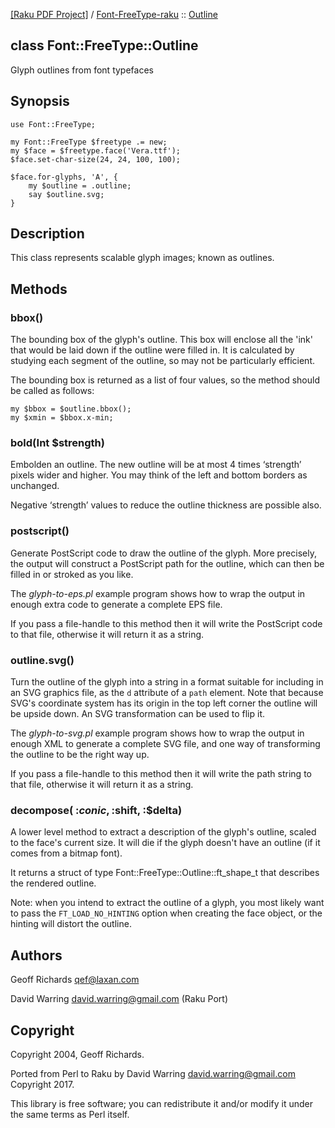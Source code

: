 [[Raku PDF Project]](https://pdf-raku.github.io)
 / [Font-FreeType-raku](https://pdf-raku.github.io/Font-FreeType-raku-raku)
 :: [Outline](https://pdf-raku.github.io/Font-FreeType-raku-raku/Outline)

class Font::FreeType::Outline
-----------------------------

Glyph outlines from font typefaces

Synopsis
--------

    use Font::FreeType;

    my Font::FreeType $freetype .= new;
    my $face = $freetype.face('Vera.ttf');
    $face.set-char-size(24, 24, 100, 100);

    $face.for-glyphs, 'A', {
        my $outline = .outline;
        say $outline.svg;
    }

Description
-----------

This class represents scalable glyph images; known as outlines.

Methods
-------

### bbox()

The bounding box of the glyph's outline. This box will enclose all the 'ink' that would be laid down if the outline were filled in. It is calculated by studying each segment of the outline, so may not be particularly efficient.

The bounding box is returned as a list of four values, so the method should be called as follows:

    my $bbox = $outline.bbox();
    my $xmin = $bbox.x-min;

### bold(Int $strength)

Embolden an outline. The new outline will be at most 4 times ‘strength’ pixels wider and higher. You may think of the left and bottom borders as unchanged.

Negative ‘strength’ values to reduce the outline thickness are possible also.

### postscript()

Generate PostScript code to draw the outline of the glyph. More precisely, the output will construct a PostScript path for the outline, which can then be filled in or stroked as you like.

The _glyph-to-eps.pl_ example program shows how to wrap the output in enough extra code to generate a complete EPS file.

If you pass a file-handle to this method then it will write the PostScript code to that file, otherwise it will return it as a string.

### outline.svg()

Turn the outline of the glyph into a string in a format suitable for including in an SVG graphics file, as the `d` attribute of a `path` element. Note that because SVG's coordinate system has its origin in the top left corner the outline will be upside down. An SVG transformation can be used to flip it.

The _glyph-to-svg.pl_ example program shows how to wrap the output in enough XML to generate a complete SVG file, and one way of transforming the outline to be the right way up.

If you pass a file-handle to this method then it will write the path string to that file, otherwise it will return it as a string.

### decompose( :$conic, :$shift, :$delta)

A lower level method to extract a description of the glyph's outline, scaled to the face's current size. It will die if the glyph doesn't have an outline (if it comes from a bitmap font).

It returns a struct of type Font::FreeType::Outline::ft\_shape\_t that describes the rendered outline.

Note: when you intend to extract the outline of a glyph, you most likely want to pass the `FT_LOAD_NO_HINTING` option when creating the face object, or the hinting will distort the outline.

Authors
-------

Geoff Richards <qef@laxan.com>

David Warring <david.warring@gmail.com> (Raku Port)

Copyright
---------

Copyright 2004, Geoff Richards.

Ported from Perl to Raku by David Warring <david.warring@gmail.com> Copyright 2017.

This library is free software; you can redistribute it and/or modify it under the same terms as Perl itself.

